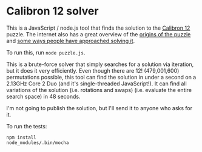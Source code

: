 # Calibron 12 solver

This is a JavaScript / node.js tool that finds the solution to the [Calibron 12](http://www.creativecrafthouse.com/index.php?main_page=product_info&products_id=844) puzzle. The internet also has a great overview of the [origins of the puzzle](http://www.pavelspuzzles.com/2010/08/the_calibron_12block_puzzle.html) and [some ways people have approached solving it](http://mypuzzlecollection.blogspot.com/2012/06/calibron-12.html).

To run this, run `node puzzle.js`.

This is a brute-force solver that simply searches for a solution via iteration, but it does it very efficiently. Even though there are 12! (479,001,600) permutations possible, this tool can find the solution in under a second on a 2.13GHz Core 2 Duo (and it's single-threaded JavaScript!). It can find all variations of the solution (i.e. rotations and swaps) (i.e. evaluate the entire search space) in 48 seconds.

I'm not going to publish the solution, but I'll send it to anyone who asks for it.

To run the tests:

    npm install
    node_modules/.bin/mocha

